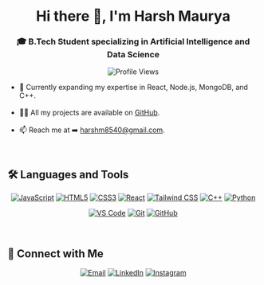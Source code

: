 <h1 align="center">Hi there 👋, I'm Harsh Maurya</h1>

<h3 align="center">🎓 B.Tech Student specializing in Artificial Intelligence and Data Science</h3>

<p align="center">
  <img src="https://Visitor-badge.laobi.icu/badge?page_id=HarshMaurya04&color=blue" alt="Profile Views"/>
</p>

<ul>
  <li>🌱 Currently expanding my expertise in React, Node.js, MongoDB, and C++.</li><br>
  <li>👨‍💻 All my projects are available on <a href="https://github.com/HarshMaurya04" target="_blank">GitHub</a>.</li><br>
  <li>📫 Reach me at ➡️ <a href="mailto:harshm8540@gmail.com">harshm8540@gmail.com</a>.</li>
</ul>

<br>
<h2>🛠️ Languages and Tools</h2>
<p align="center">
  <!-- First Row -->
  <a href="https://developer.mozilla.org/en-US/docs/Web/JavaScript" target="_blank"><img src="https://img.shields.io/badge/JAVASCRIPT-F7DF1E?style=flat-rounded&logo=javascript&logoColor=black" alt="JavaScript"/></a>
  <a href="https://developer.mozilla.org/en-US/docs/Web/HTML" target="_blank"><img src="https://img.shields.io/badge/HTML5-E34F26?style=flat-rounded&logo=html5&logoColor=white" alt="HTML5"/></a>
  <a href="https://developer.mozilla.org/en-US/docs/Web/CSS" target="_blank"><img src="https://img.shields.io/badge/CSS3-1572B6?style=flat-rounded&logo=css3&logoColor=white" alt="CSS3"/></a>
  <a href="https://react.dev/" target="_blank"><img src="https://img.shields.io/badge/REACT-61DAFB?style=flat-rounded&logo=react&logoColor=black" alt="React"/></a>
  <a href="https://tailwindcss.com/" target="_blank"><img src="https://img.shields.io/badge/TAILWINDCSS-06B6D4?style=flat-rounded&logo=tailwindcss&logoColor=white" alt="Tailwind CSS"/></a>
  <a href="https://isocpp.org/" target="_blank"><img src="https://img.shields.io/badge/C++-00599C?style=flat-rounded&logo=c%2B%2B&logoColor=white" alt="C++"/></a>
  <a href="https://www.python.org" target="_blank"><img src="https://img.shields.io/badge/PYTHON-3776AB?style=flat-rounded&logo=python&logoColor=white" alt="Python"/></a>
</p>

<p align="center">
  <!-- Second Row -->
  <a href="https://code.visualstudio.com/" target="_blank"><img src="https://img.shields.io/badge/VS%20CODE-007ACC?style=flat-rounded&logo=visual-studio-code&logoColor=white" alt="VS Code"/></a>
  <a href="https://git-scm.com/" target="_blank"><img src="https://img.shields.io/badge/GIT-F05032?style=flat-rounded&logo=git&logoColor=white" alt="Git"/></a>
  <a href="https://github.com/" target="_blank"><img src="https://img.shields.io/badge/GITHUB-181717?style=flat-rounded&logo=github&logoColor=white" alt="GitHub"/></a>
</p> 

<br>
<h2>🤝 Connect with Me</h2>
<p align="center">
  <a href="mailto:harshm8540@gmail.com" target="_blank"><img src="https://img.shields.io/badge/EMAIL-harshm8540@gmail.com-D14836?style=flat-rounded&logo=gmail&logoColor=white" alt="Email"/></a>
  <a href="https://www.linkedin.com/in/harsh-maurya-bbb237283/" target="_blank"><img src="https://img.shields.io/badge/LINKEDIN-Harsh%20Maurya-0077B5?style=flat-rounded&logo=linkedin&logoColor=white" alt="LinkedIn"/></a>
  <a href="https://www.instagram.com/harsh.04_29/" target="_blank"><img src="https://img.shields.io/badge/INSTAGRAM-Harsh%20Maurya-E4405F?style=flat-rounded&logo=instagram&logoColor=white" alt="Instagram"/></a>
</p>
